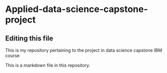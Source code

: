 # Applied-data-science-capstone-project

## Editing this file

This is my repository pertaining to the project in data science capstone IBM course

This is a markdown file in this repository.
